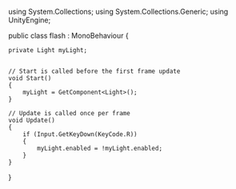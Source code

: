 using System.Collections;
using System.Collections.Generic;
using UnityEngine;

public class flash : MonoBehaviour
{


    private Light myLight;


    // Start is called before the first frame update
    void Start()
    {
        myLight = GetComponent<Light>();
    }

    // Update is called once per frame
    void Update()
    {
        if (Input.GetKeyDown(KeyCode.R))
        {
            myLight.enabled = !myLight.enabled;
        }
    }
}
